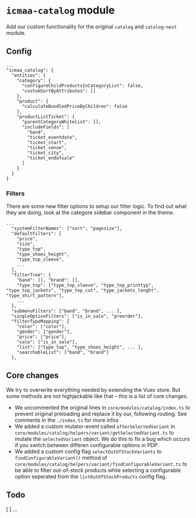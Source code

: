 # `icmaa-catalog` module

Add our custom functionality for the original `catalog` and `catalog-next` module.

## Config

```
...
"icmaa_catalog": {
  "entities": {
    "category": {
      "configureChildProductsInCategoryList": false,
      "customSortByAttributes": []
    },
    "product": {
      "calculateBundledPriceByChildren": false
    },
    "productListTicket": {
      "parentCategoryWhitelist": [],
      "includeFields": [
        "band", 
        "ticket_eventdate", 
        "ticket_start", 
        "ticket_venue", 
        "ticket_city",
        "ticket_endofsale"
      ]
    }
  }
}
```

### Filters

There are some new filter options to setup our filter logic. To find out what they are doing, look at the categore sidebar component in the theme.
```
...
  "systemFilterNames": ["sort", "pagesize"],
  "defaultFilters": [
    "price",
    "size",
    "type_top",
    "type_shoes_height",
    "type_top_sleeve",
    ...
  ],
  "filterTree": {
    "band": [], "brand": [],
    "type_top": ["type_top_sleeve", "type_top_printtyp", "type_top_jackets", "type_top_cut", "type_jackets_lenght", "type_shirt_pattern"],
    ...
  },
  "submenuFilters": ["band", "brand", ... ],
  "singleOptionFilters": ["is_in_sale", "preorder"],
  "filterTypeMapping": {
    "color": ["color"],
    "gender": ["gender"],
    "price": ["price"],
    "sale": ["is_in_sale"],
    "list": ["type_top", "type_shoes_height", ... ],
    "searchableList": ["band", "brand"]
  },
```

## Core changes

We try to overwrite everything needed by extending the Vuex store. But some methods are not highjackable like that – this is a list of core changes.

* We uncommented the original lines in `core/modules/catalog/index.ts` to prevent original preloading and replace it by our, following routing. See comments in the `./index.ts` for more infos
* We added a custom mutator-event called `afterSelectedVariant` in `core/modules/catalog/helpers/variant/getSelectedVariant.ts` to mutate the `selectedVariant` object. We do this to fix a bug which occurs if you switch between differen configurable options in PDP.
* We added a custom config flag `selectOutOfStockVariants` to `findConfigurableVariant()` method of `core/modules/catalog/helpers/variant/findConfigurableVariant.ts` to be able to filter out-of-stock products while selecting a configurable option seperated from the `listOutOfStockProducts` config flag.

## Todo

[ ] ...
